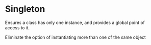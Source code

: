 # Singleton
Ensures a class has only one instance, and provides a global point of access to it. 
<br>

Eliminate the option of instantiating more than one of the same object<br>


